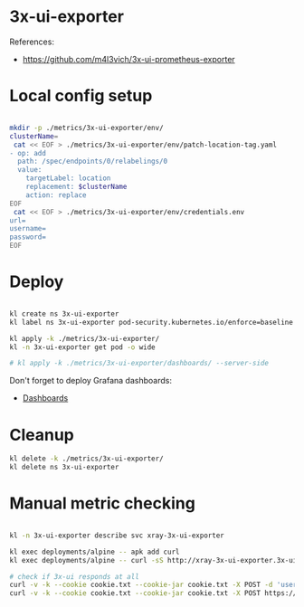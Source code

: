 
# 3x-ui-exporter

References:
- https://github.com/m4l3vich/3x-ui-prometheus-exporter

# Local config setup

```bash

mkdir -p ./metrics/3x-ui-exporter/env/
clusterName=
 cat << EOF > ./metrics/3x-ui-exporter/env/patch-location-tag.yaml
- op: add
  path: /spec/endpoints/0/relabelings/0
  value:
    targetLabel: location
    replacement: $clusterName
    action: replace
EOF
 cat << EOF > ./metrics/3x-ui-exporter/env/credentials.env
url=
username=
password=
EOF

```

# Deploy

```bash

kl create ns 3x-ui-exporter
kl label ns 3x-ui-exporter pod-security.kubernetes.io/enforce=baseline

kl apply -k ./metrics/3x-ui-exporter/
kl -n 3x-ui-exporter get pod -o wide

# kl apply -k ./metrics/3x-ui-exporter/dashboards/ --server-side

```

Don't forget to deploy Grafana dashboards:
- [Dashboards](./dashboards/readme.md)

# Cleanup

```bash
kl delete -k ./metrics/3x-ui-exporter/
kl delete ns 3x-ui-exporter
```

# Manual metric checking

```bash

kl -n 3x-ui-exporter describe svc xray-3x-ui-exporter

kl exec deployments/alpine -- apk add curl
kl exec deployments/alpine -- curl -sS http://xray-3x-ui-exporter.3x-ui-exporter/metrics > ./3x-ui-exporter-metrics.log

# check if 3x-ui responds at all
curl -v -k --cookie cookie.txt --cookie-jar cookie.txt -X POST -d 'username=qwe&password=123' https://$3xui_host/login
curl -v -k --cookie cookie.txt --cookie-jar cookie.txt -X POST https://$3xui_host/panel/api/inbounds/onlines

```
